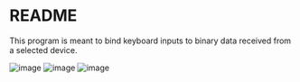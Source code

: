 # README

This program is meant to bind keyboard inputs to binary data received from a selected device.

![image](https://github.com/GoodPooch/BinaryToKeyboardInput/assets/30606042/d319c770-b96c-4bd8-bb5f-dba19a67cd3c)
![image](https://github.com/GoodPooch/BinaryToKeyboardInput/assets/30606042/c86be7a8-ba69-4ba8-abd5-7e5a20bd6eca)
![image](https://github.com/GoodPooch/BinaryToKeyboardInput/assets/30606042/09b0795f-79c0-47a0-973e-45b8ef9f0aac)
